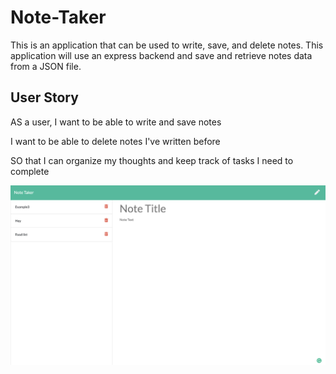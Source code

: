 # Note-Taker
This is an application that can be used to write, save, and delete notes. This application will use an express backend and save and retrieve notes data from a JSON file.


## User Story

AS a user, I want to be able to write and save notes

I want to be able to delete notes I've written before

SO that I can organize my thoughts and keep track of tasks I need to complete



![](Develop/images/example.png)
